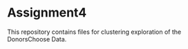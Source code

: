 # Assignment4 
  
This repository contains files for clustering exploration of the DonorsChoose Data.  